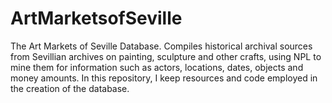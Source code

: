 # ArtMarketsofSeville
The Art Markets of Seville Database. Compiles historical archival sources from Sevillian archives on painting, sculpture and other crafts, using NPL to mine them for information such as actors, locations, dates, objects and money amounts.  In this repository, I keep resources and code employed in the creation of the database.
